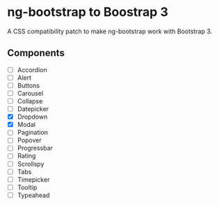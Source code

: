 # ng-bootstrap to Boostrap 3

A CSS compatibility patch to make ng-bootstrap work with Bootstrap 3.

## Components

- [ ] Accordion
- [ ] Alert
- [ ] Buttons
- [ ] Carousel
- [ ] Collapse
- [ ] Datepicker
- [x] Dropdown
- [x] Modal
- [ ] Pagination
- [ ] Popover
- [ ] Progressbar
- [ ] Rating
- [ ] Scrollspy
- [ ] Tabs
- [ ] Timepicker
- [ ] Tooltip
- [ ] Typeahead
